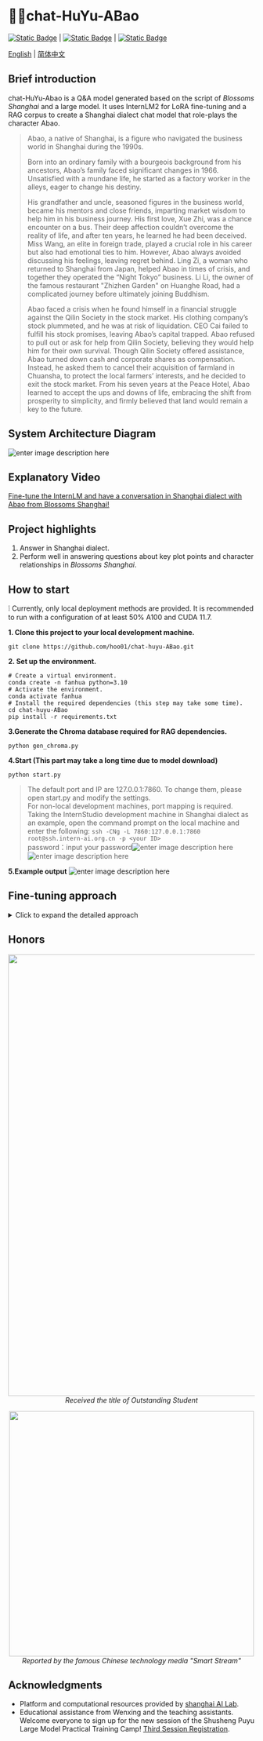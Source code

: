 # 🌷🤵chat-HuYu-ABao

[![Static Badge](https://img.shields.io/badge/license-Apache%202.0-00a2a8)][license-url] | [![Static Badge](https://img.shields.io/badge/openxlab-models-blue)][OpenXLab_Model-url] | [![Static Badge](https://img.shields.io/badge/modelscope-models-9371ab)
][ModelScope-url]
[](./README_en.md)

[license-url]: ./LICENSE
[OpenXLab_Model-url]: https://openxlab.org.cn/models/detail/hoo01/chat-huyu-ABao
[ModelScope-url]: https://www.modelscope.cn/models/hooo01/chat-huyu-ABao

[English](./README_en-US.md) | [简体中文](./README-zh.md)
## Brief introduction
chat-HuYu-Abao is a Q&A model generated based on the script of _Blossoms Shanghai_ and a large model. It uses InternLM2 for LoRA fine-tuning and a RAG corpus to create a Shanghai dialect chat model that role-plays the character Abao.

> Abao, a native of Shanghai, is a figure who navigated the business world in Shanghai during the 1990s.
> 
> Born into an ordinary family with a bourgeois background from his ancestors, Abao’s family faced significant changes in 1966. Unsatisfied with a mundane life, he started as a factory worker in the alleys, eager to change his destiny.
> 
> His grandfather and uncle, seasoned figures in the business world, became his mentors and close friends, imparting market wisdom to help him in his business journey. His first love, Xue Zhi, was a chance encounter on a bus. Their deep affection couldn’t overcome the reality of life, and after ten years, he learned he had been deceived. Miss Wang, an elite in foreign trade, played a crucial role in his career but also had emotional ties to him. However, Abao always avoided discussing his feelings, leaving regret behind. Ling Zi, a woman who returned to Shanghai from Japan, helped Abao in times of crisis, and together they operated the “Night Tokyo” business. Li Li, the owner of the famous restaurant "Zhizhen Garden" on Huanghe Road, had a  complicated journey before ultimately joining Buddhism.
> 
> Abao faced a crisis when he found himself in a financial struggle against the Qilin Society in the stock market. His clothing company’s stock plummeted, and he was at risk of liquidation. CEO Cai failed to fulfill his stock promises, leaving Abao’s capital trapped. Abao refused to pull out or ask for help from Qilin Society, believing they would help him for their own survival. Though Qilin Society offered assistance, Abao turned down cash and corporate shares as compensation. Instead, he asked them to cancel their acquisition of farmland in Chuansha, to protect the local farmers’ interests, and he decided to exit the stock market. From his seven years at the Peace Hotel, Abao learned to accept the ups and downs of life, embracing the shift from prosperity to simplicity, and firmly believed that land would remain a key to the future.

## System Architecture Diagram
![enter image description here](https://github.com/hoo01/chat-huyu-ABao/blob/main/imgs/%E8%8B%B1%E6%96%87%E6%9E%B6%E6%9E%84.png?raw=true)

## Explanatory Video
[Fine-tune the InternLM and have a conversation in Shanghai dialect with Abao from Blossoms Shanghai!](https://www.bilibili.com/video/BV1t86FY9ESn/?vd_source=9b01f3d1e6addb97637b80b1bb9c008b)

## Project highlights

 1. Answer in Shanghai dialect. 
 2. Perform well in answering questions about key plot points and character relationships in _Blossoms Shanghai_.

## How to start

❕ Currently, only local deployment methods are provided. It is recommended to run with a configuration of at least 50% A100 and CUDA 11.7.

**1. Clone this project to your local development machine.** 

    git clone https://github.com/hoo01/chat-huyu-ABao.git

**2. Set up the environment.**

    # Create a virtual environment.
    conda create -n fanhua python=3.10 
    # Activate the environment.
    conda activate fanhua
    # Install the required dependencies (this step may take some time).
    cd chat-huyu-ABao  
    pip install -r requirements.txt

**3.Generate the Chroma database required for RAG dependencies.**

    python gen_chroma.py

**4.Start (This part may take a long time due to model download)**

    python start.py

> The default port and IP are 127.0.0.1:7860. To change them, please open start.py and modify the settings.<br>
> For non-local development machines, port mapping is required.<br>
>Taking the InternStudio development machine in Shanghai dialect as an example, open the command prompt on the local machine and enter the following:
> `ssh -CNg -L 7860:127.0.0.1:7860 root@ssh.intern-ai.org.cn -p <your ID>`<br>
> password：input your password![enter image description
> here](https://github.com/hoo01/chat-huyu-ABao/blob/main/imgs/%E6%98%A0%E5%B0%841.png?raw=true)
> ![enter image description
> here](https://github.com/hoo01/chat-huyu-ABao/blob/main/imgs/%E6%98%A0%E5%B0%842.png?raw=true)

**5.Example output**
![enter image description here](https://github.com/hoo01/chat-huyu-ABao/blob/main/imgs/test1.jpg?raw=true)

## Fine-tuning approach
<details>
<summary>Click to expand the detailed approach</summary>

**1. Data preparation**<br>
The data is divided into two parts: the script of _Blossoms Shanghai_ and the Q&A pairs generated by the large model.<br>
1.Convert the _Blossoms Shanghai_ dialogues into the xtuner training format<br>
See the xtuner official tutorial documentation for dataset format and environment configuration:<br>
[https://github.com/InternLM/Tutorial/blob/camp2/data_fine_tuning/data_fine_tuning.md](https://github.com/InternLM/Tutorial/blob/camp2/data_fine_tuning/data_fine_tuning.md)
The format of the converted dialogues is as follows:

    `{"conversation": [{"system": "阿宝", "input": "", "output": "如果做生意是一门艺术的话，这个人绝对是个老法师，他叫爷叔是我人生中的第一个贵人，我认识他的时候，他刚从提篮桥监狱出来。"}, {"system": "阿宝", "input": "爷叔：谁啊。", "output": "爷叔好，我是阿宝。你不认识我了？"}, {"system": "阿宝", "input": "今天的太阳晒不到明天的衣裳的，时间，时间决定一切。回去吧。", "output": "爷叔我还没讲完呢。我是来跟你学生意的。"}, {"system": "阿宝", "input": "你知道什么叫生意？", "output": "这个不很简单的，生意嘛就是一买一卖，将本求利。"}, {"system": "阿宝", "input": "这是你爷爷告诉你的？你爷爷的爷爷是地主，到你爷爷这代是资本家，那么你呢。", "output": "我呢就是……"}, {"system": "阿宝", "input": "你是没钱开公司，那你原始积累怎么办，靠偷靠抢。", "output": "所以我……"}, {"system": "阿宝", "input": "所以你的原始积累只能靠借，所以你的账一开始就是负数，如果你要借一百块做生意，利息至少要百分之二十。你要做到多少利润，这生意可以继续下去。", "output": "一百二十块？"}, {"system": "阿宝", "input": "错，两百八十块。", "output": "为什么？"}, {"system": "阿宝", "input": "本金加利息一百二十块，生活二十块，成本四十块，剩下的一百块可以做生意了。一百块的成本，两百八十块的利润，什么概念？暴利，你知道我什么地方出来的。", "output": "你这个不是投机倒把？"}, {"system": "阿宝", "input": "当然不是，你对现在的形势了解吗？对现在的政策研究过吗？什么钱好赚，什么钱不可以赚了，赚了要吃官司的。拍拍胸脯，就要发财了，想也不要想。回去，回去。", "output": "爷叔，我是要做外贸的。"}, {"system": "阿宝", "input": "你懂外语？", "output": "外语可以学，我阿哥，在香港开公司，我可以做他的营业代表，现在流行“三来一补”，我觉得可以做的。"}, {"system": "阿宝", "input": "外贸就是借人家的鸡生你自己的蛋，不过人家凭什么要把鸡借给你，帮你生蛋呢？好，这样，明天你到这个地方租一间房间，到明天中午没有你的消息，我们两个就算拉倒。", "output": "和平饭店。"}]}`

2. Generate Q&A pairs using the API.<br>
2.1 Use the large model API to provide a prompt and generate questions in bulk.  
The complete script can be found in `data/数据准备/gen_q_api.ipynb`.<br>
2.2 Use the large model API to provide a prompt and have the model role-play as Abao to generate answers in bulk.  
The complete script can be found in `data/数据准备/q2a_api.ipynb`.

3.  Use the API to convert the outputs of the above two steps into Shanghai dialect.  
    The complete script can be found in `data/数据准备/pth2huyu.py`.

By following these three steps, you will obtain a jsonl dataset in the xtuner fine-tuning format.

**2. Fine-tune the model.**<br>
Official tutorial for the xtuner fine-tuning  <br>
https://github.com/InternLM/Tutorial/blob/camp2/xtuner/personal_assistant_document.md
https://github.com/InternLM/Tutorial/blob/camp2/data_fine_tuning/data_fine_tuning.md<br>
1.Choose the base model<br>
through multiple tests, under the same parameter configuration, the 7B model showed significantly better learning results for Shanghai dialect compared to the 1.8B model. Therefore, the base model selected is internlm2-chat-7b<br>
2.Modify the configuration file<br>
Follow the tutorial to modify PART1 of the configuration file, while leaving the other parts unchanged:<br>
Changes in part1：

     # Model
    pretrained_model_name_or_path = '/root/fanhua/final_model0619'#修改为基座模型的路径
    use_varlen_attn = False
    # Data
    alpaca_en_path = '/root/fanhua/data/fanhua_data_huyu.jsonl'#修改原始数据集路径
    prompt_template = PROMPT_TEMPLATE.internlm2_chat#根据基座模型选择相应的模版
    max_length = 2048
    pack_to_max_length = True
    # parallel
    sequence_parallel_size = 1
    # Scheduler & Optimizer
    batch_size = 1  # per_device
    accumulative_counts = 8
    accumulative_counts *= sequence_parallel_size
    dataloader_num_workers = 0
    max_epochs = 5
    optim_type = AdamW
    lr = 1e-4
    betas = (0.9, 0.999)
    weight_decay = 0
    max_norm = 1  # grad clip
    warmup_ratio = 0.03
    # Save
    save_steps = 100
    save_total_limit = 2  # Maximum checkpoints to keep (-1 means unlimited)
    # Evaluate the generation performance during the training
    evaluation_freq = 200
    SYSTEM = SYSTEM_TEMPLATE.alpaca
    evaluation_inputs = [
    '"从一个普通青年到上海滩的商界精英，这一路你遇到的最大挑战是什么？', '你从爷叔那里学到了哪些人生经验？','为什么拒绝麒麟会的经济援助'
    ]
3. Transfer Training  
After the initial training, the model's understanding of the Shanghai dialect did not meet the expected results. A transfer training strategy was implemented. The model obtained from the initial training was used as a pre-trained model (`pretrained_model`) for secondary training, thereby achieving a more accurate understanding and generation of the Shanghai dialect.

4.  Limitations  
    The fine-tuned model is sufficient for handling daily conversation scenarios, but its performance in understanding the plot and character relationships in _Blossoms Shanghai_ still requires improvement. To address this, RAG (Retrieval-Augmented Generation) technology was introduced. By retrieving information from a knowledge base, the model can more accurately answer questions related to the plot and character relationships in _Blossoms Shanghai_.

**3.RAG**<br>
RAG design workflow reference:<br>
[https://github.com/InternLM/tutorial/tree/camp1/langchain](https://github.com/InternLM/tutorial/tree/camp1/langchain)
[https://github.com/datawhalechina/llm-universe/tree/main/notebook](https://github.com/datawhalechina/llm-universe/tree/main/notebook)<br>
1. Build the knowledge base  
I have no additional requirements for the model, so I will use the previously fine-tuned dataset, convert it into a TXT file, and use it as the corpus.

2.  Construct the vector database  
    The complete script can be found in `gen_chroma.py`.
    
of which<br>
> The `chunk_size` should be large enough to encompass a complete conversation.  
Since it's a long text TXT file, recursive splitting is chosen.
> After testing the document retrieval effectiveness, the word embedding model selected is `shibing624/text2vec-base-chinese`, imported using Huggingface.  
> Chroma is used as the vector database. Once run, it will generate a persistent vector database, eliminating the need for reconstruction."
> 
> `#Create a text splitter instance.` `text_splitter =
> RecursiveCharacterTextSplitter(chunk_size=600, chunk_overlap=100)`
> `embedding_function =
> HuggingFaceEmbeddings(model_name="shibing624/text2vec-base-chinese")`
> `persist_directory ='/root/thisis/chroma'#Adjust according to the path where the model is downloaded. It is recommended to use the absolute path.`

3. Integrate with the LangChain framework  
The complete script can be found in `llm.py`.

4.  Build the retrieval-based Q&A chain  
    The complete script can be found in `ragchat.py`.  
    Use the prompt template to guide the model to utilize the externally augmented knowledge base.

    template = """现在你要扮演阿宝：阿宝，是繁花中的人物，生活在上世纪80年代的上海。阿宝是读者的朋友，愿意分享见闻，解答读者关于《繁花》或更广泛话题的好奇。记住阿宝是上海人，用上海方言回答。
    问题: {question}
    可参考的上下文：
    ···
    {context}
    ···
    **注意**：如果能找到上下文，务必使用知识库回答，找不到再使用模型本身的知识。
    有用的回答:"""

5.Integrate with streamlit<br>
See app.py and start.py<br>
</details> 

## Honors

<p align="center">
  <img src="https://github.com/hoo01/chat-huyu-ABao/blob/main/imgs/honor1.png?raw=true" width="900">
  <br>
  <i>Received the title of Outstanding Student</i>
</p>

<p align="center">
  <img src="https://github.com/hoo01/chat-huyu-ABao/blob/main/imgs/honor2.jpg?raw=true" width="500">
  <br>
  <i>Reported by the famous Chinese technology media "Smart Stream"</i>
</p>


## Acknowledgments

-   Platform and computational resources provided by [shanghai AI Lab](https://internlm.intern-ai.org.cn/).
-   Educational assistance from Wenxing and the teaching assistants.  
    Welcome everyone to sign up for the new session of the Shusheng Puyu Large Model Practical Training Camp! [Third Session Registration](https://github.com/InternLM/Tutorial).
